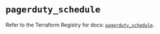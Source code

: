 # `pagerduty_schedule`

Refer to the Terraform Registry for docs: [`pagerduty_schedule`](https://registry.terraform.io/providers/pagerduty/pagerduty/3.15.6/docs/resources/schedule).

